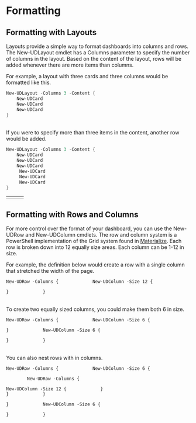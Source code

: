 # Formatting

## Formatting with Layouts

Layouts provide a simple way to format dashboards into columns and rows. The New-UDLayout cmdlet has a Columns parameter to specify the number of columns in the layout. Based on the content of the layout, rows will be added whenever there are more items than columns.

For example, a layout with three cards and three columns would be formatted like this.

```powershell
New-UDLayout -Columns 3 -Content {  
    New-UDCard  
    New-UDCard  
    New-UDCard  
}
```

|  |  |  |
| :--- | :--- | :--- |


If you were to specify more than three items in the content, another row would be added.

```powershell
New-UDLayout -Columns 3 -Content {    
    New-UDCard    
    New-UDCard    
    New-UDCard    
     New-UDCard     
     New-UDCard    
     New-UDCard    
}
```

|  |  |  |
| :--- | :--- | :--- |
|  |  |  |

## Formatting with Rows and Columns

For more control over the format of your dashboard, you can use the New-UDRow and New-UDColumn cmdlets. The row and column system is a PowerShell implementation of the Grid system found in [Materialize](http://materializecss.com/grid.html). Each row is broken down into 12 equally size areas. Each column can be 1-12 in size.

For example, the definition below would create a row with a single column that stretched the width of the page.

`New-UDRow -Columns {            
    New-UDColumn -Size 12 {`

`}            
}`

|  |
| :--- |


To create two equally sized columns, you could make them both 6 in size.

`New-UDRow -Columns {            
    New-UDColumn -Size 6 {`

`}            
    New-UDColumn -Size 6 {`

`}            
}`

|  |  |
| :--- | :--- |


You can also nest rows with in columns.

`New-UDRow -Columns {            
    New-UDColumn -Size 6 {`

```
        New-UDRow -Columns {
```

`New-UDColumn -Size 12 {            
               }`  
 `}            
       }`

`}            
    New-UDColumn -Size 6 {`

`}            
}`

